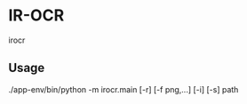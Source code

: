 IR-OCR
===========

irocr



Usage
----------

./app-env/bin/python -m irocr.main [-r] [-f png,...] [-i] [-s] path

